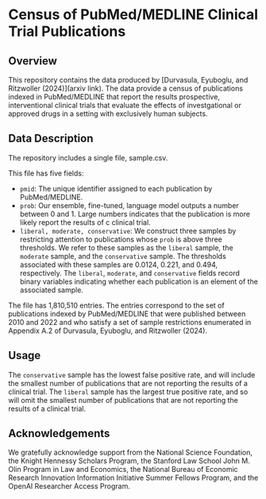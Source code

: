# Census of PubMed/MEDLINE Clinical Trial Publications

## Overview
This repository contains the data produced by [Durvasula, Eyuboglu, and Ritzwoller (2024)](arxiv link). The data provide a census of publications indexed in PubMed/MEDLINE that report the results prospective, interventional clinical trials that evaluate the effects of investgational or approved drugs in a setting with exclusively human subjects.

## Data Description
The repository includes a single file, sample.csv. 

This file has five fields:
- `pmid`: The unique identifier assigned to each publication by PubMed/MEDLINE.
- `prob`: Our ensemble, fine-tuned, language model outputs a number between 0 and 1. Large numbers indicates that the publication is more likely report the results of c clinical trial.
- `liberal, moderate, conservative`: We construct three samples by restricting attention to publications whose `prob` is above three thresholds. We refer to these samples as the `liberal` sample, the `moderate` sample, and the `conservative` sample. The thresholds associated with these samples are 0.0124, 0.221, and 0.494, respectively. The `liberal`, `moderate`, and `conservative` fields record binary variables indicating whether each publication is an element of the associated sample. 

The file has 1,810,510 entries. The entries correspond to the set of publications indexed by PubMed/MEDLINE that were published between 2010 and 2022 and who satisfy a set of sample restrictions enumerated in Appendix A.2 of Durvasula, Eyuboglu, and Ritzwoller (2024).

## Usage
The `conservative` sample has the lowest false positive rate, and will include the smallest number of publications that are not reporting the results of a clinical trial. The `liberal` sample has the largest true positive rate, and so will omit the smallest number of publications that are not reporting the results of a clinical trial.

## Acknowledgements
We gratefully acknowledge support from the National Science Foundation, the Knight Hennessy Scholars Program, the Stanford Law School John M. Olin Program in Law and Economics, the National Bureau of Economic Research Innovation Information Initiative Summer Fellows Program, and the OpenAI Researcher Access Program. 

